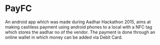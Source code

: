 # PayFC
An android app which was made during Aadhar Hackathon 2015, aims at making cashless payment using android phones to a local with a NFC tag which stores the aadhar no of the vendor. The payment is done through an online wallet in which money can be added via Debit Card.
